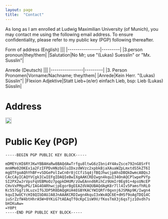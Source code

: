 ```yaml
---
layout: page
title:  "Contact"
---
```


As long as I am enrolled at Ludwig Maximilian University (of Munich), you may contact me using the following email address. To ensure confidentiality, please refer to my public key (PGP) following thereafter.

Form of address (English)
|||
|----------------|---------|
|3.person pronoun|they/them|
|Salutation|No Mr; use "(Lukas) Suesslin" or "Mx. Susslin"|


Anrede (Deutsch)
|||
|----------------|---------|
|3. Person Pronomen|Vorname/Nachname; they/them|
|Anrede|Kein Herr. "(Lukas) Süsslin"|
|Flexion Adjektive|Statt Lieb+(e/er) einfach Lieb, bsp: Lieb (Lukas) Süsslin|

# Address
<img src="https://i.postimg.cc/d1VSb2th/mail-suesslin.png" height="20px">

# Public Key (PGP)
```
-----BEGIN PGP PUBLIC KEY BLOCK-----

mDMEYcHI6RYJKwYBBAHaRw8BAQdAwTrfgu8ltwG6zIbni4Y4AvZsce792nG8SrFt
mnHMe020KEx1a2FzIFPDvHNzbGluIDxzdWVzc2xpbkBjaXAuaWZpLmxtdS5kZT6I
mgQTFgoAQhYhBF+vSDGePolIwCn0r8jCCfiSq4jfBQJhwcjpAhsDBQkDwmcABQsJ
CAcCAyICAQYVCgkICwIEFgIDAQIeBwIXgAAKCRDIwgn4kquI34OnAQCPlwpePVfp
SI2PX2wJrVpsFqVEBMoOz7pqpkDHUM/zUwEAnnd6RihCz9UmIr0Eg91+4psUNcEP
CHvVxPMguPG/IAG4OARhwcjpEgorBgEEAZdVAQUBAQdAgK8r7ll4Iv5PamsfhRLO
Kc557Gg7i9LuzxIfGJDP5R8DAQgHiH4EGBYKACYWIQRfr0gxnj6JSMAp9K/Iwgn4
kquI3wUCYcHI6QIbDAUJA8JnAAAKCRDIwgn4kquI3xWxAQC6E+dHSf9oAgTDQ14C
iuSrZzfW4btHhrA5W+0YKiG7tAEAqTfOcKpC1sW9V/fKosTmX3j6qsTjz1Ovdh7s
bHIKuAw=
=Y0Pt
-----END PGP PUBLIC KEY BLOCK-----
```
